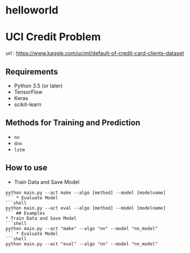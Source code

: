 # helloworld

# UCI Credit Problem
url : https://www.kaggle.com/uciml/default-of-credit-card-clients-dataset
## Requirements
* Python 3.5 (or later)
* TensorFlow
* Keras
* scikit-learn
## Methods for Training and Prediction
* ```nn```
* ```dnn```
* ```lstm```
## How to use
* Train Data and Save Model
```shell
python main.py --act make --algo [method] --model [modelname]
``` * Evaluate Model
```shell
python main.py --act eval --algo [method] --model [modelname]
``` ## Examples
* Train Data and Save Model
```shell
python main.py --act "make" --algo "nn" --model "nn_model"
``` * Evaluate Model
```shell
python main.py --act "eval" --algo "nn" --model "nn_model"
